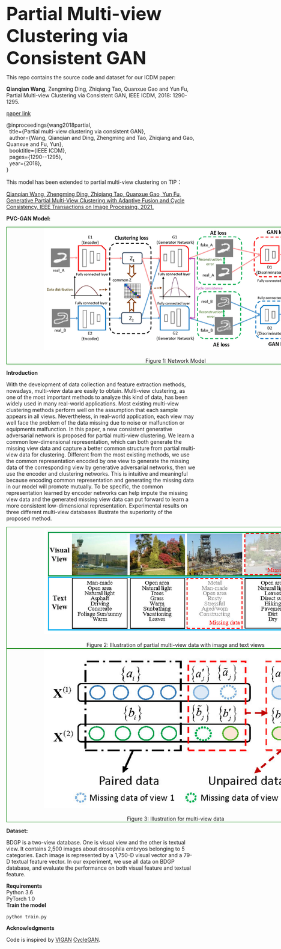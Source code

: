 <font size=15>**Partial Multi-view Clustering via Consistent GAN**</font>


This repo contains the source code and dataset for our ICDM paper:

**Qianqian Wang**, Zengming Ding, Zhiqiang Tao, Quanxue Gao and Yun Fu, Partial Multi-view Clustering via Consistent GAN, IEEE ICDM, 2018: 1290-1295.

[paper link](https://ieeexplore.ieee.org/abstract/document/8594983)

@inproceedings{wang2018partial,  
  title={Partial multi-view clustering via consistent GAN},  
  author={Wang, Qianqian and Ding, Zhengming and Tao, Zhiqiang and Gao, Quanxue and Fu, Yun},  
  booktitle={IEEE ICDM},  
  pages={1290--1295},  
  year={2018},  
}  

This model has been extended to partial multi-view clustering on TIP： 

[Qianqian Wang, Zhengming Ding, Zhiqiang Tao, Quanxue Gao, Yun Fu, Generative Partial Multi-View Clustering with Adaptive Fusion and Cycle Consistency, IEEE Transactions on Image Processing, 2021.](https://github.com/IMKBLE/GP-MVC)

**PVC-GAN Model:**

<div style="text-align: center; width: 900px; border: green solid 1px;">
<img src="./Images/frame.jpg"  width="700"    title="Network Model" alt="Network Model" style="display: inline-block;"/>
<br></br>
<center>Figure 1: Network Model</center>
</div>





**Introduction**

With the development of data collection and feature extraction methods, nowadays, multi-view data are easily to obtain. Multi-view clustering, as one of the most important methods to analyze this kind of data, has been widely used in many real-world applications. Most existing multi-view clustering methods perform well on the assumption that each sample appears in all views. Nevertheless, in real-world application, each view may well face the problem of the data missing due to noise or malfunction or equipments malfunction. In this paper, a new consistent generative adversarial network is proposed for partial multi-view clustering. We learn a common low-dimensional representation, which can both generate the missing view data and capture a better common structure from partial multi-view data for clustering. Different from the most existing methods, we use the common representation encoded by one view to generate the missing data of the corresponding view by generative adversarial networks, then we use the encoder and clustering networks. This is intuitive and meaningful because encoding common representation and generating the missing data in our model will promote mutually. To be specific, the common representation learned by encoder networks can help impute the missing view data and the generated missing view data can put forward to learn a more consistent low-dimensional representation. Experimental results on three different multi-view databases illustrate the superiority of the proposed method.

<div style="text-align: center; width: 900px; border: green solid 1px;">
<img src="./Images/img_text.jpg"  width="700">
<br></br>
<center>Figure 2: Illustration of partial multi-view data with image and text views</center>
</div>

<div style="text-align: center; width: 900px; border: green solid 1px;">
<img src="./Images/missdata.jpg"  width="700">
<br></br>
<center>Figure 3: Illustration for multi-view data</center>
</div>



**Dataset:**

 BDGP is a two-view database. One is visual view and the other is textual view. It contains 2,500 images about drosophila embryos belonging to 5 categories. Each image is represented by a 1,750-D visual vector and a 79-D textual feature vector. In our experiment, we use all data on BDGP database, and evaluate the performance on both visual feature and textual feature.

**Requirements**  
Python 3.6  
PyTorch 1.0  
**Train the model**  
<!--
<table><tr><td bgcolor=Gainsboro	 width="900">python train.py  </td></tr></table>  
-->
```
python train.py
``` 



**Acknowledgments**

Code is inspired by [VIGAN](https://github.com/chaoshangcs/VIGAN) [CycleGAN](https://github.com/chaoshangcs/pytorch-CycleGAN-and-pix2pix).


